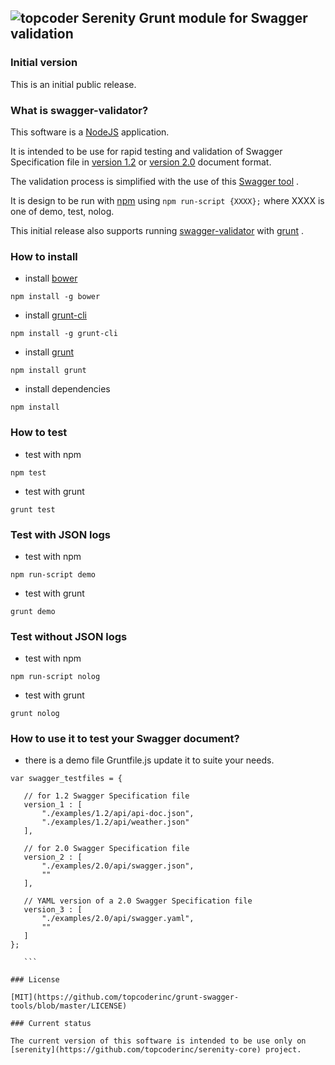 ## ![topcoder](http://www.topcoder.com/favicon.ico)  Serenity Grunt module for Swagger validation

### Initial version

This is an initial public release.

### What is swagger-validator?

This software is a [NodeJS](http://nodejs.org) application.

It is intended to be use for rapid testing and validation of Swagger Specification file in [version 1.2](https://github.com/wordnik/swagger-spec/blob/master/versions/1.2.md) or [version 2.0](https://github.com/reverb/swagger-spec/blob/master/versions/2.0.md) document format.

The validation process is simplified with the use of this [Swagger tool](https://github.com/apigee-127/swagger-tools) .

It is design to be run with [npm](https://www.npmjs.org/package/npm) using `npm run-script {XXXX};` where XXXX is one of demo, test, nolog.

This initial release also supports running [swagger-validator](https://github.com/topcoderinc/grunt-swagger-tools) with [grunt](https://github.com/gruntjs/grunt) .

### How to install

* install [bower](https://github.com/bower/bower)

 `npm install -g bower`

* install [grunt-cli](https://github.com/gruntjs/grunt)

 `npm install -g grunt-cli`

* install [grunt](https://github.com/gruntjs/grunt)

 `npm install grunt`

* install dependencies

 `npm install`

### How to test

* test with npm

 `npm test`

* test with grunt

 `grunt test`

### Test with JSON logs

* test with npm

 `npm run-script demo`

* test with grunt

 `grunt demo`

### Test without JSON logs

* test with npm

 `npm run-script nolog`

* test with grunt

 `grunt nolog`

### How to use it to test your Swagger document?

* there is a demo file Gruntfile.js update it to suite your needs.

 ```
var swagger_testfiles = {

	// for 1.2 Swagger Specification file
	version_1 : [
		"./examples/1.2/api/api-doc.json",
		"./examples/1.2/api/weather.json"
	],

	// for 2.0 Swagger Specification file
	version_2 : [
		"./examples/2.0/api/swagger.json",
		""
	],

	// YAML version of a 2.0 Swagger Specification file
	version_3 : [
		"./examples/2.0/api/swagger.yaml",
		""
	]
};

    ```

### License

[MIT](https://github.com/topcoderinc/grunt-swagger-tools/blob/master/LICENSE)

### Current status

The current version of this software is intended to be use only on [serenity](https://github.com/topcoderinc/serenity-core) project.

